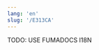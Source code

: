 ```yaml
---
lang: 'en'
slug: '/E313CA'
---
```



TODO: USE FUMADOCS I18N

<div lang='en-US'>

</div>


<div lang='ko-KR'>

</div>


